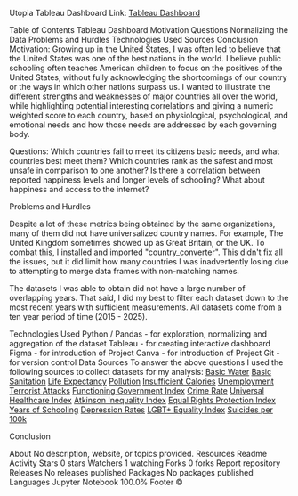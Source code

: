 Utopia
Tableau Dashboard
Link: 
[Tableau Dashboard](https://public.tableau.com/views/UtopiaFinalProject/MainPage?:language=en-US&publish=yes&:sid=&:redirect=auth&:display_count=n&:origin=viz_share_link)



Table of Contents
Tableau Dashboard
Motivation
Questions
Normalizing the Data
Problems and Hurdles
Technologies Used
Sources
Conclusion
Motivation:
Growing up in the United States, I was often led to believe that the United States was one of the best nations in the world.  I believe public schooling often teaches American children to focus on the positives of the United States, without fully acknowledging the shortcomings of our country or the ways in which other nations surpass us.  I wanted to illustrate the different strengths and weaknesses of major countries all over the world, while highlighting potential interesting correlations and giving a numeric weighted score to each country, based on physiological, psychological, and emotional needs and how those needs are addressed by each governing body.


Questions:
Which countries fail to meet its citizens basic needs, and what countries best meet them?
Which countries rank as the safest and most unsafe in comparison to one another?
Is there a correlation between reported happiness levels and longer levels of schooling? What about happiness and access to the internet?


Problems and Hurdles

Despite a lot of these metrics being obtained by the same organizations, many of them did not have universalized country names. For example, The United Kingdom sometimes showed up as Great Britain, or the UK.  To combat this, I installed and imported "country_converter". This didn't fix all the issues, but it did limit how many countries I was inadvertently losing due to attempting to merge data frames with non-matching names.

The datasets I was able to obtain did not have a large number of overlapping years. That said, I did my best to filter each dataset down to the most recent years with sufficient measurements. All datasets come from a ten year period of time (2015 - 2025).


Technologies Used
Python / Pandas - for exploration, normalizing and aggregation of the dataset
Tableau - for creating interactive dashboard
Figma - for introduction of Project
Canva - for introduction of Project
Git - for version control
Data Sources
To answer the above questions I used the following sources to collect datasets for my analysis:
[Basic Water](https://ourworldindata.org/grapher/population-using-at-least-basic-drinking-water)
[Basic Sanitation](https://ourworldindata.org/grapher/share-using-safely-managed-sanitation)
[Life Expectancy](https://ourworldindata.org/grapher/life-expectancy-hmd-unwpp?tab=table)
[Pollution](https://ourworldindata.org/grapher/pm25-air-pollution)
[Insufficient Calories](https://ourworldindata.org/grapher/number-calorie-diet-unaffordable)
[Unemployment](https://ourworldindata.org/grapher/unemployment-rate)
[Terrorist Attacks](https://ourworldindata.org/grapher/terrorist-attacks)
[Functioning Government Index](https://ourworldindata.org/grapher/functioning-government-index-eiu)
[Crime Rate](https://worldpopulationreview.com/country-rankings/crime-rate-by-country)
[Universal Healthcare Index](https://ourworldindata.org/grapher/universal-health-coverage-index)
[Atkinson Inequality Index](https://ourworldindata.org/grapher/income-inequality-atkinson-index-undp)
[Equal Rights Protection Index](https://ourworldindata.org/grapher/equal-rights-protection-index)
[Years of Schooling](https://ourworldindata.org/grapher/mean-years-of-schooling-long-run)
[Depression Rates](https://ourworldindata.org/grapher/depressive-disorders-prevalence-ihme)
[LGBT+ Equality Index](https://ourworldindata.org/grapher/lgbt-legal-equality-index)
[Suicides per 100k](https://ourworldindata.org/suicide)




Conclusion

About
No description, website, or topics provided.
Resources
 Readme
 Activity
Stars
 0 stars
Watchers
 1 watching
Forks
 0 forks
Report repository
Releases
No releases published
Packages
No packages published
Languages
Jupyter Notebook
100.0%
Footer
©